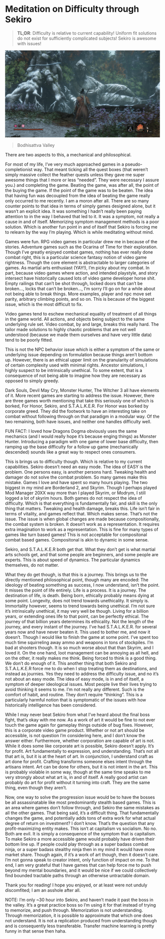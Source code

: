 # Meditation on Difficulty through Sekiro

> **TL;DR**: Difficulty is relative to current capability! Uniform fit solutions do not exist for sufficiently complicated subjects! Sekiro is awesome with issues!

![on_sekiro](/docs/short_stories/images/on_sekiro.jpg)
> Bodhisattva Valley

There are two aspects to this, a mechanical and philosophical.

For most of my life, I’ve very much approached games in a pseudo-completionist way. That meant ticking all the quest boxes (that weren’t simply massive collect the feather quests unless they gave me super awesome things that I more or less “needed”. They were necessary I assure you.) and completing the game. Beating the game, was after all, the point of the buying the game. If the point of the game was to be beaten. The idea that having fun was decoupled from the idea of beating the game really only occurred to me recently. I am a moron after all. There are so many counter points to that idea in terms of simply games designed alone, but it wasn’t an explicit idea. It was something I hadn’t really been paying attention to in the way I behaved that led to it. It was a symptom, not really a cause in and of itself. Memorizing symptom management methods is a poor solution. Which is another fun point in and of itself that Sekiro is forcing me to relearn by the way I’m playing. Which is while meditating without mind.

Games were fun. RPG video games in particular drew me in because of the stories. Adventure games such as the Ocarina of Time for their exploration. Though I’ve greatly enjoyed combat games, nothing has ever really done combat right, this is a particular science fantasy notion of video game rightness. Though the core element is abstractable to larger categories of games. As martial arts enthusiast (YAY!), I’m picky about my combat. In part, because video games where action, and intended playstyle, and story intersect have historically caused lots of video game developer horse shit. Empty railings that can’t be shot through, locked doors that can’t be broken…, locks that can’t be broken…, I’m sorry I’ll go on for a while about not being able to break things. More examples, player and npc move set parity, arbitrary climbing points, and so on. This is because of the biggest issue, which is the most difficult to fix.

Video games tend to eschew mechanical equality of treatment of all things in the game world. All actions, and objects being subject to the same underlying rule set. Video combat, by and large, breaks this really hard. The tailor made solutions to highly chaotic problems that are not well understood (because we made them ourselves and have very little data) tend to be poorly fitted.

This is not the NPC behavior issue which is either a symptom of the same or underlying issue depending on formulation because things aren’t bottom up. However, there is an ethical upper limit on the granularity of simulations of certain complexity used with minimal rights. Ancestor simulations, I highly suspect to be intrinsically unethical. To some extent, that is a consequence of not being able to imagine how they are necessary as opposed to simply greedy.

Dark Souls, Devil May Cry, Monster Hunter, The Witcher 3 all have elements of it. More recent games are starting to address the issue. However, there are three games worth mentioning that take this seriously one of which is borked, For Honor, Sekiro, and S.T.A.L.K.E.R. For Honor was borked by corporate greed. They did the footwork to have an interesting take on combat without following through on that paradigm in a modular way. Of the two remaining, both have issues, and neither one handles difficulty well.

FUN FACT: I loved how Dragons Dogma obviously uses the same mechanics (and I would really hope it’s because enging things) as Monster Hunter. Introducing a paradigm with one game of lower base difficulty, then ramping up the base difficulty for a follow up game (mechanically descended) sounds like a great way to respect ones consumers.

This is brings us to difficulty though. Which is relative to my current capabilities. Sekiro doesn’t need an easy mode. The idea of EASY is the problem. One persons easy, is another persons hard. Tweaking health and damager do not solve the combat problem. So many games make this mistake. Games I love and have spent so many hours playing. The two biggest in my mind are Borderland 2, and Skyrim. Though I perhaps played Mod Manager 20XX way more than I played Skyrim, or Modrym, I still logged a lot of skyrim hours. Both games do not respect the idea of difficulty. Which is that everything is fundamentally fair, and skill is the only thing that matters. Tweaking and health damage, breaks this. Life isn’t fair in terms of vitality, and games reflect that. Which makes sense. That’s not the issue. The issue is when global changes are made because compositionally, the combat system is broken. It doesn’t work as a representation. It requires extra imagination to work as a representation. This is fine for many types of games like turn based games! This is not acceptable for compositonal combat based games. Compositonal is akin to dynamic in some sense.

Sekiro, and S.T.A.L.K.E.R both get that. What they don’t get is what martial arts schools get, and that some people are beginners, and some people are experts. This is about speed of dynamics. The particular dynamics themselves, do not matter.

What they do get though, is that this is a journey. This brings us to the directly mentioned philosophical point, though many are encoded: The ideology of beating something as success, I now understand, isn’t the point. It misses the point of life entirely. Life is a process. It is a journey. The destination of life, is death. Being born, ethically probably means dying at some point. Longevity, does not trend towards unethicality. It simply is. Immortality however, seems to trend towards being unethical. I’m not sure it’s intrinsically unethical, it may very well be though. Living for a billion years, or extending ones life to that point, can be perfectly ethical. The journey of that billion years determines its ethicality. Not the length of the journey, and every instant of the journey. I’ve had S.T.A.L.K.E.R. for several years now and have never beaten it. This used to bother me, and now it doesn’t. Though I would like to finish the game at some point. I’ve spent too much time squirreling away ammo and weapons in tons of stockpiles. I’m bad at shooters though. It is so much worse about that than Skyrim, and I loved it. On the one hand, loot management can be annoying as all hell, and on the other, it really makes me think. Being forced to think is a good thing. We don’t do enough of it. This another thing that both Sekiro and S.T.A.L.K.E.R force me to do when I stop treating them as destinations, and instead as journies. Yes they need to address the difficulty issue, and no it’s not about an easy mode. The idea of easy mode, is in and of itself, a symptom of deeper ideological issues. Most people live their lives trying to avoid thinking it seems to me. I’m not really any different. Such is the comfort of habit, and routine. They don’t require “thinking”. This is a particularly harmful notion that is symptomatic of the issues with how historically intelligence has been considered.

While I may never beat Sekiro from what I’ve heard about the final boss fight, that’s okay with me now. As a work of art it would be fine to not ever touch the game again for gameplay things outside of bug fixes. However, this is a corporate video game product. Whether or not art should be accessible, is not question I’m considering here, and I don’t know the answer either. Furthermore, whether corporation are capable of art is not. While it does some like corporate art is possible, Sekiro doesn’t apply. It’s for profit. Art fundamentally to expression, and understanding. That’s not all that art is, but it is at the heart of art. In conjunction, I understand craft as art done for profit. Crafting transforms someone elses intent through the artisans intent. Art can be done for others, but it is not intent in the art. This is probably violable in some way, though at the same time speaks to me very strongly about what art is, in and of itself. A really good artist can probably do art for profit without it turning into craft. They are the same thing, even though they aren’t.

Now, one way to solve the progression issue would be to have the bosses be all assassinatable like most predominantly stealth based games. This is an area where games don’t follow through, and Sekiro the same mistakes as all the other games. That being said, it’s a difficult thing. That fundamentally changes the game, and potentially adds tons of extra work for what actual degree of return on investment? I don’t know. That’s the question that any profit-maximizing entity makes. This isn’t at capitalism vs socialism. No no. Both are evil. It is simply a consequence of the symptom that is capitalism. To make Sekiro a more accessible game would probably have driven their bottom line up. If people could play through as a super badass combat ninja, or a super badass stealthy ninja then in my mind it would have more market share. Though again, if it’s a work of art though, then it doesn’t care. I’m not gonna speak to creator intent, only function of impact on me. To that end, I am very grateful that I have games that can help force me to push beyond my mental boundaries, and it would be nice if we could collectively find bounded tractable paths through an otherwise untractable domain.

Thank you for reading! I hope you enjoyed, or at least were not unduly discomfited; I am an asshole after all.

NOTE: I’m only ~30 hour into Sekiro, and haven’t made it past the boss in the valley. It’s a great practice boss so I’m using it for that instead of trying to memorize, and push through. Memorization is not understanding. Through memorization, it is possible to approximate that which one does not understand. It is not a replication produced from understanding though and is consequently less transferable. Transfer machine learning is pretty funny in that sense then haha.